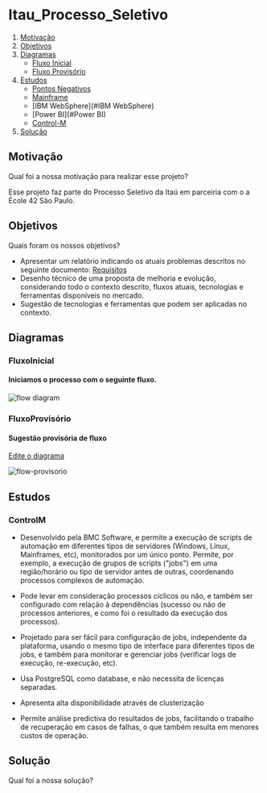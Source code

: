 # Itau_Processo_Seletivo

1. [Motivação](#Motivação) 
2. [Objetivos](#Objetivos)
3. [Diagramas](#Diagramas)
    - [Fluxo Inicial](#FluxoInicial)
    - [Fluxo Provisório](#FluxoProvisório)
4. [Estudos](#Estudos)
    - [Pontos Negativos](#PontosNegativos)
    - [Mainframe](#Mainframe)
    - [IBM WebSphere](#IBM WebSphere)
    - [Power BI](#Power BI)
    - [Control-M](#ControlM)
10. [Solução](#Solução)

## Motivação

Qual foi a nossa motivação para realizar esse projeto?

Esse projeto faz parte do Processo Seletivo da Itaú em parceiria com o a École 42 São Paulo.

## Objetivos

Quais foram os nossos objetivos?

- Apresentar um relatório indicando os atuais problemas descritos no seguinte documento: [Requisitos](https://github.com/vix993/Itau_Processo_Seletivo/blob/main/Case%20-%20Escape%20Apresentac%CC%A7a%CC%83o.pdf)
- Desenho técnico de uma proposta de melhoria e evolução, considerando todo o contexto descrito, fluxos atuais, tecnologias e ferramentas disponíveis no mercado.
- Sugestão de tecnologias e ferramentas que podem ser aplicadas no contexto.

## Diagramas

### FluxoInicial

#### Iniciamos o processo com o seguinte fluxo.

<image alt="flow diagram" src="Fluxos atuais.png" />

### FluxoProvisório

#### Sugestão provisória de fluxo

[Edite o diagrama](https://whimsical.com/EaB7kKFpsiKaiRdWUTSwtM)

<image alt="flow-provisorio" src="untitled@1.25x (1).png" />

## Estudos

### ControlM

- Desenvolvido pela BMC Software, e permite a execução de scripts de automação em diferentes tipos de servidores (Windows, Linux, Mainframes, etc), monitorados por um único ponto. Permite, por exemplo, a execução de grupos de scripts ("jobs") em uma região/horário ou tipo de servidor antes de outras, coordenando processos complexos de automação.

- Pode levar em consideração processos cíclicos ou não, e também ser configurado com relação à dependências (sucesso ou não de processos anteriores, e como foi o resultado da execução dos processos).

- Projetado para ser fácil para configuração de jobs, independente da plataforma, usando o mesmo tipo de interface para diferentes tipos de jobs, e também para monitorar e gerenciar jobs (verificar logs de execução, re-execução, etc).

- Usa PostgreSQL como database, e não necessita de licenças separadas.

- Apresenta alta disponibilidade através de clusterização

- Permite análise predictiva do resultados de jobs, facilitando o trabalho de recuperação em casos de falhas, o que também resulta em menores custos de operação.

## Solução

Qual foi a nossa solução?
